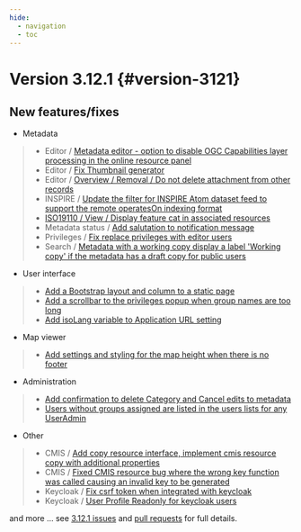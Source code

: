 ```yaml
---
hide:
  - navigation
  - toc
---
```

# Version 3.12.1 {#version-3121}

## New features/fixes

-   Metadata

> -   Editor / [Metadata editor - option to disable OGC Capabilities layer processing in the online resource panel](https://github.com/geonetwork/core-geonetwork/pull/5763)
> -   Editor / [Fix Thumbnail generator](https://github.com/geonetwork/core-geonetwork/pull/5757)
> -   Editor / [Overview / Removal / Do not delete attachment from other records](https://github.com/geonetwork/core-geonetwork/pull/5821)
> -   INSPIRE / [Update the filter for INSPIRE Atom dataset feed to support the remote operatesOn indexing format](https://github.com/geonetwork/core-geonetwork/pull/5816)
> -   [ISO19110 / View / Display feature cat in associated resources](https://github.com/geonetwork/core-geonetwork/pull/5584)
> -   Metadata status / [Add salutation to notification message](https://github.com/geonetwork/core-geonetwork/pull/5686)
> -   Privileges / [Fix replace privileges with editor users](https://github.com/geonetwork/core-geonetwork/pull/5828)
> -   Search / [Metadata with a working copy display a label 'Working copy' if the metadata has a draft copy for public users](https://github.com/geonetwork/core-geonetwork/pull/5805)

-   User interface

> -   [Add a Bootstrap layout and column to a static page](https://github.com/geonetwork/core-geonetwork/pull/5843)
> -   [Add a scrollbar to the privileges popup when group names are too long](https://github.com/geonetwork/core-geonetwork/pull/5799)
> -   [Add isoLang variable to Application URL setting](https://github.com/geonetwork/core-geonetwork/pull/5642)

-   Map viewer

> -   [Add settings and styling for the map height when there is no footer](https://github.com/geonetwork/core-geonetwork/pull/5696)

-   Administration

> -   [Add confirmation to delete Category and Cancel edits to metadata](https://github.com/geonetwork/core-geonetwork/pull/5813)
> -   [Users without groups assigned are listed in the users lists for any UserAdmin](https://github.com/geonetwork/core-geonetwork/pull/5798)

-   Other

> -   CMIS / [Add copy resource interface, implement cmis resource copy with additional properties](https://github.com/geonetwork/core-geonetwork/pull/5776)
> -   CMIS / [Fixed CMIS resource bug where the wrong key function was called causing an invalid key to be generated](https://github.com/geonetwork/core-geonetwork/pull/5775)
> -   Keycloak / [Fix csrf token when integrated with keycloak](https://github.com/geonetwork/core-geonetwork/pull/5672)
> -   Keycloak / [User Profile Readonly for keycloak users](https://github.com/geonetwork/core-geonetwork/pull/5769)

and more \... see [3.12.1 issues](https://github.com/geonetwork/core-geonetwork/issues?q=is%3Aissue+milestone%3A3.12.1+is%3Aclosed) and [pull requests](https://github.com/geonetwork/core-geonetwork/pulls?q=milestone%3A3.12.1+is%3Aclosed+is%3Apr) for full details.
